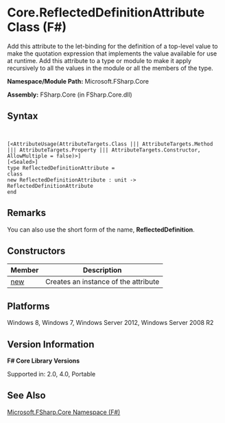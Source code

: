 # Core.ReflectedDefinitionAttribute Class (F#)

Add this attribute to the let-binding for the definition of a top-level value to make the quotation expression that implements the value available for use at runtime. Add this attribute to a type or module to make it apply recursively to all the values in the module or all the members of the type.

**Namespace/Module Path:** Microsoft.FSharp.Core

**Assembly:** FSharp.Core (in FSharp.Core.dll)


## Syntax


```


[<AttributeUsage(AttributeTargets.Class ||| AttributeTargets.Method ||| AttributeTargets.Property ||| AttributeTargets.Constructor, AllowMultiple = false)>]
[<Sealed>]
type ReflectedDefinitionAttribute =
class
new ReflectedDefinitionAttribute : unit -> ReflectedDefinitionAttribute
end

```



## Remarks
You can also use the short form of the name, **ReflectedDefinition**.


## Constructors


|Member|Description|
|------|-----------|
|[new](http://msdn.microsoft.com/en-us/library/36354705-c302-4452-91f0-1d39c3b49114)|Creates an instance of the attribute|

## Platforms
Windows 8, Windows 7, Windows Server 2012, Windows Server 2008 R2


## Version Information
**F# Core Library Versions**

Supported in: 2.0, 4.0, Portable




## See Also
[Microsoft.FSharp.Core Namespace &#40;F&#35;&#41;](Microsoft.FSharp.Core+Namespace+%28FSharp%29.md)

